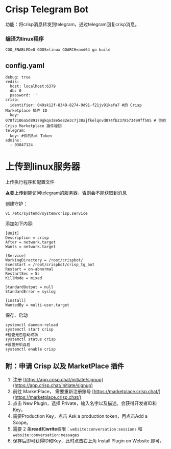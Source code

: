 # Crisp Telegram Bot

功能：将crisp消息转发到telegram，通过telegram回复crisp消息。

### 编译为linux程序

`CGO_ENABLED=0 GOOS=linux GOARCH=amd64 go build`

## config.yaml

```
debug: true
redis:
  host: localhost:6379
  db: 0
  password: ''
crisp:
  identifier: 049sk12f-8349-8274-9d91-f21jv91kafa7 #的 Crisp Marketplace 插件 ID
  key: 078f2106a5d89179gkqn38e5e82e3c7j30ajfkelqnvd874fb2378573499ff505 # 你的 Crisp Marketplace 插件秘钥
telegram:
  key: #你的Bot Token
admins:
  - 93847124
```

# 上传到linux服务器

上传执行程序和配置文件

⚠️要上传到能访问telegram的服务器，否则会不能获取到消息

创建守护：

```
vi /etc/systemd/system/crisp.service
```

添加如下内容:

```shell
[Unit]
Description = crisp
After = network.target
Wants = network.target

[Service]
WorkingDirectory = /root/crispbot/
ExecStart = /root/crispbot/crisp_tg_bot
Restart = on-abnormal
RestartSec = 5s
KillMode = mixed

StandardOutput = null
StandardError = syslog

[Install]
WantedBy = multi-user.target

```

保存、启动

```
systemctl daemon-reload
systemctl start crisp
#检查是否启动成功
systemctl status crisp
#设置开机自启
systemctl enable crisp
```

## 附：申请 Crisp 以及 MarketPlace 插件

1. 注册 [https://app.crisp.chat/initiate/signup](https://app.crisp.chat/initiate/signup)
2. 前往 MarketPlace， 需要重新注册账号 [https://marketplace.crisp.chat/](https://marketplace.crisp.chat/)
3. 点击 New Plugin，选择 Private，输入名字以及描述。会获得开发者ID和Key。
4. 需要Production Key，点击 Ask a production token，再点击Add a Scope。
5. 需要 2 条**read**和**write**权限：`website:conversation:sessions` 和 `website:conversation:messages`
6. 保存后即可获得ID和Key，此时点击右上角 Install Plugin on Website 即可。
